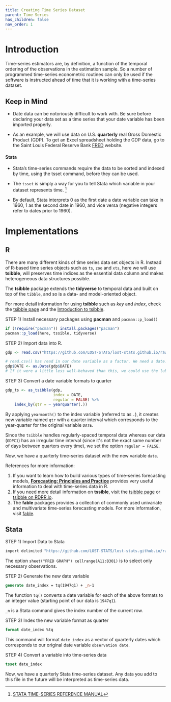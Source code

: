 ```yaml
---
title: Creating Time Series Dataset
parent: Time Series
has_children: false
nav_order: 1
---
```


# Introduction

Time-series estimators are, by definition, a function of the temporal ordering of the observations in the estimation sample. So a number of programmed time-series econometric routines can only be used if the software is instructed ahead of time that it is working with a time-series dataset. 


## Keep in Mind

- Date data can be notoriously difficult to work with. Be sure before declaring your data set as a time series that your date variable has been imported properly.

- As an example, we will use data on U.S. **quarterly** real Gross Domestic Product (GDP). To get an Excel spreadsheet holding the GDP data, go to the Saint Louis Federal Reserve Bank [FRED](https://fred.stlouisfed.org) website.


#### Stata

- Stata’s time-series commands require the data to be sorted and indexed by time, using the tsset command, before they can be used.

- The `tsset` is simply a way for you to tell Stata which variable in your dataset represents time. [^1]

[^1]: [STATA TIME-SERIES REFERENCE MANUAL](https://www.stata.com/manuals13/ts.pdf)

- By default, Stata interprets 0 as the first date a date variable can take in 1960, 1 as the second date in 1960, and vice versa (negative integers refer to dates prior to 1960).

# Implementations

## R

There are many different kinds of time series data set objects in R. Instead of R-based time series objects such as `ts`, `zoo` and `xts`, here we will use **tsibble**, will preserves time indices as the essential data column and makes heterogeneous data structures possible.

The **tsibble** package extends the **tidyverse** to temporal data and built on top of the `tibble`, and so is a data- and model-oriented object.

For more detail information for using **tsibble** such as _key_ and _index_, check the [tsibble page](https://tsibble.tidyverts.org) and the [Introduction to tsibble](https://tsibble.tidyverts.org/articles/intro-tsibble.html). 

STEP 1) Install necessary packages using **pacman** and `pacman::p_load()`

```r
if (!require("pacman")) install.packages("pacman")
pacman::p_load(here, tssible, tidyverse)
```

STEP 2) Import data into R. 

```r
gdp <- read.csv("https://github.com/LOST-STATS/lost-stats.github.io/raw/source/Time_Series/Data/GDPC1.csv")

# read.csv() has read in our date variable as a factor. We need a date!
gdp$DATE <- as.Date(gdp$DATE)
# If it were a little less well-behaved than this, we could use the lubridate package to fix it.
```

STEP 3) Convert a date variable formats to quarter

```r
gdp_ts <- as_tsibble(gdp,
                     index = DATE,
                     regular = FALSE) %>% 
    index_by(qtr = ~ yearquarter(.))
```

By applying `yearmonth()` to the index variable (referred to as `.`), it creates new variable named `qtr` with a quarter interval which corresponds to the year-quarter for the original variable `DATE`.
  
Since the `tsibble` handles regularly-spaced temporal data whereas our data (`GDPC1`) has an irregular time interval (since it's not the exact same number of days between quarters every time), we set the option `regular = FALSE`.

Now, we have a quarterly time-series dataset with the new variable `date`.

References for more information: 

1. If you want to learn how to build various types of time-series forecasting models, [**Forecasting: Principles and Practice**](https://otexts.com/fpp3/index.html) provides very useful information to deal with time-series data in R.
2. If you need more detail information on **tssible**, visit the [tsibble page](https://tsibble.tidyverts.org/) or [tsibble on RDRR.io](https://rdrr.io/cran/tsibble/man/tsibble.html).
3. The **fable** packages provides a collection of commonly used univariate and multivariate time-series forecasting models. For more information, visit [fable](https://fable.tidyverts.org/).


## Stata

STEP 1) Import Data to Stata

```stata
import delimited "https://github.com/LOST-STATS/lost-stats.github.io/raw/source/Time_Series/Data/GDPC1.csv", clear
```
The option `sheet("FRED GRAPH") cellrange(A11:B301)` is to select only necessary observations.

STEP 2) Generate the new date variable

```stata
generate date_index = tq(1947q1) + _n-1
```

The function `tq()` converts a date variable for each of the above formats to an integer value (starting point of our data is `1947q1`). 

`_n` is a Stata command gives the index number of the current row.

STEP 3) Index the new variable format as quarter

```stata
format date_index %tq
```

This command will format `date_index` as a vector of quarterly dates which corresponds to our original date variable `observation date`.

STEP 4) Convert a variable into time-series data

```stata
tsset date_index
```

Now, we have a quarterly Stata time-series dataset. Any data you add to this file in the future will be interpreted as time-series data.

